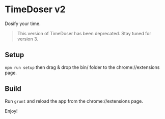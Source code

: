 # TimeDoser v2

Dosify your time.

> This version of TimeDoser has been deprecated. Stay tuned for version 3.

## Setup
```npm run setup``` then drag & drop the bin/ folder to the chrome://extensions page.

## Build
Run ```grunt``` and reload the app from the chrome://extensions page.

Enjoy!
